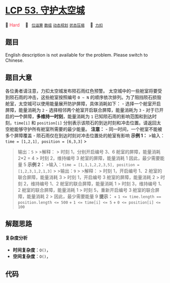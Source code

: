 # [LCP 53. 守护太空城](https://2xiao.github.io/leetcode-js/lcp/LCP_53.html)

🔴 <font color=#ff334b>Hard</font>&emsp; 🔖&ensp; [`位运算`](/tag/bit-manipulation.md) [`数组`](/tag/array.md) [`动态规划`](/tag/dynamic-programming.md) [`状态压缩`](/tag/bitmask.md)&emsp; 🔗&ensp;[`力扣`](https://leetcode.cn/problems/EJvmW4)

## 题目

English description is not available for the problem. Please switch to
Chinese.


## 题目大意

各位勇者请注意，力扣太空城发布陨石雨红色预警。 太空城中的一些舱室将要受到陨石雨的冲击，这些舱室按照编号 `0 ~ N`
的顺序依次排列。为了阻挡陨石损毁舱室，太空城可以使用能量展开防护屏障，具体消耗如下： \- 选择一个舱室开启屏障，能量消耗为 `2` \-
选择相邻两个舱室开启联合屏障，能量消耗为 `3` \- 对于已开启的**一个**屏障，**多维持一时刻**，能量消耗为 `1`
已知陨石雨的影响范围和到达时刻，`time[i]` 和 `position[i]`
分别表示该陨石的到达时刻和冲击位置。请返回太空舱能够守护所有舱室所需要的最少能量。 **注意：** \- 同一时间，一个舱室不能被多个屏障覆盖 \-
陨石雨仅在到达时刻对冲击位置处的舱室有影响 **示例 1：** >输入：`time = [1,2,1], position = [6,3,3]` >
>输出：`5` > >解释： > 时刻 1，分别开启编号 3、6 舱室的屏障，能量消耗 2*2 = 4 > 时刻 2，维持编号 3 舱室的屏障，能量消耗 1
> 因此，最少需要能量 5 **示例 2：** >输入：`time = [1,1,1,2,2,3,5], position =
[1,2,3,1,2,1,3]` > >输出：`9` > >解释： > 时刻 1，开启编号 1、2 舱室的联合屏障，能量消耗 3 > 时刻 1，开启编号 3
舱室的屏障，能量消耗 2 > 时刻 2，维持编号 1、2 舱室的联合屏障，能量消耗 1 > 时刻 3，维持编号 1、2 舱室的联合屏障，能量消耗 1 >
时刻 5，重新开启编号 3 舱室的联合屏障，能量消耗 2 > 因此，最少需要能量 9 **提示：** \+ `1 <= time.length ==
position.length <= 500` \+ `1 <= time[i] <= 5` \+ `0 <= position[i] <= 100`


## 解题思路

#### 复杂度分析

- **时间复杂度**：`O()`，
- **空间复杂度**：`O()`，

## 代码

```javascript

```